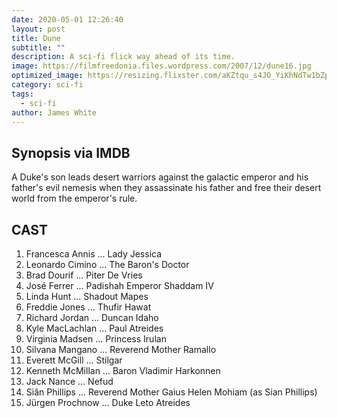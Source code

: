 ```yaml
---
date: 2020-05-01 12:26:40
layout: post
title: Dune
subtitle: ""
description: A sci-fi flick way ahead of its time.
image: https://filmfreedonia.files.wordpress.com/2007/12/dune16.jpg
optimized_image: https://resizing.flixster.com/aKZtqu_s4JO_YiKhNdTw1bZp87U=/206x305/v1.bTsxMTE2ODg2NztqOzE4NDg5OzEyMDA7ODAwOzEyMDA
category: sci-fi
tags:
  - sci-fi
author: James White
---
```


## Synopsis via IMDB
A Duke's son leads desert warriors against the galactic emperor and his father's evil nemesis when they assassinate his father and free their desert world from the emperor's rule. 

## CAST

1. Francesca Annis 	... 	Lady Jessica
2. Leonardo Cimino 	... 	The Baron's Doctor
3. Brad Dourif 	... 	Piter De Vries
4. José Ferrer 	... 	Padishah Emperor Shaddam IV
5. Linda Hunt 	... 	Shadout Mapes
6. Freddie Jones 	... 	Thufir Hawat
7. Richard Jordan 	... 	Duncan Idaho
8. Kyle MacLachlan 	... 	Paul Atreides
9. Virginia Madsen 	... 	Princess Irulan
10. Silvana Mangano 	... 	Reverend Mother Ramallo
11. Everett McGill 	... 	Stilgar
12. Kenneth McMillan 	... 	Baron Vladimir Harkonnen
13. Jack Nance 	... 	Nefud
14. Siân Phillips 	... 	Reverend Mother Gaius Helen Mohiam (as Sian Phillips)
15. Jürgen Prochnow 	... 	Duke Leto Atreides
